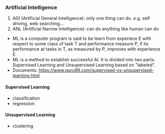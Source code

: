 ### Artificial Intelligence

1. AGI (Artificial General Intelligence): only one thing can do. e.g. self driving, web searching...
2. ANL (Artificial Narrow Intelligence): can do anything like human can do

- ML is a computer program is said to be learn from experiece E with respect to some class of task T and performance measure P, if its performance at tasks in T, as measured by P, improves with experience E.
- ML is a method to establish successful AI. It is divided into two parts: Supervised Learning and Unsupervised Learning based on "labeled".
- Documents: https://www.guru99.com/supervised-vs-unsupervised-learning.html


#### Supervised Learning
- classification
- regression

#### Unsupervised Learning
- clustering
